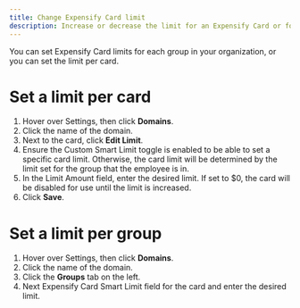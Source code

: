 ```yaml
---
title: Change Expensify Card limit
description: Increase or decrease the limit for an Expensify Card or for a group
---
```

<div id="new-expensify" markdown="1">

You can set Expensify Card limits for each group in your organization, or you can set the limit per card.

# Set a limit per card

1. Hover over Settings, then click **Domains**.
2. Click the name of the domain.
3. Next to the card, click **Edit Limit**.
4. Ensure the Custom Smart Limit toggle is enabled to be able to set a specific card limit. Otherwise, the card limit will be determined by the limit set for the group that the employee is in. 
5. In the Limit Amount field, enter the desired limit. If set to $0, the card will be disabled for use until the limit is increased.
6. Click **Save**. 

# Set a limit per group

1. Hover over Settings, then click **Domains**.
2. Click the name of the domain.
3. Click the **Groups** tab on the left.
4. Next Expensify Card Smart Limit field for the card and enter the desired limit. 

</div>
